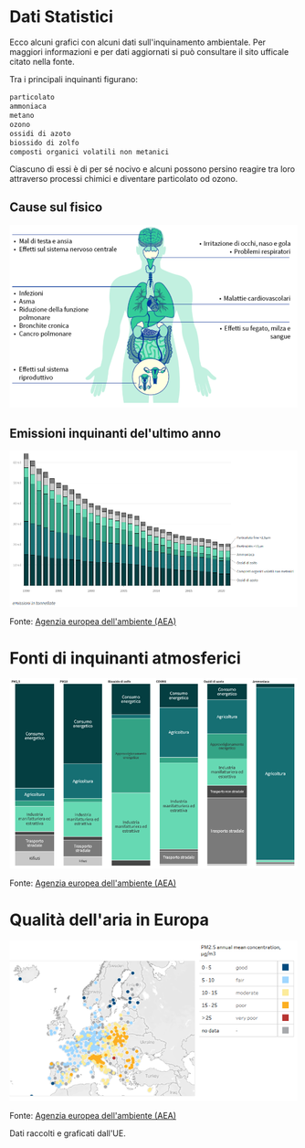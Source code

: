 # Dati Statistici

Ecco alcuni grafici con alcuni dati sull'inquinamento ambientale. Per maggiori informazioni e per dati aggiornati si può consultare il sito ufficale citato nella fonte. 

Tra i principali inquinanti figurano:

    particolato
    ammoniaca
    metano
    ozono
    ossidi di azoto
    biossido di zolfo
    composti organici volatili non metanici

Ciascuno di essi è di per sé nocivo e alcuni possono persino reagire tra loro attraverso processi chimici e diventare particolato od ozono.

## Cause sul fisico
![alt text](images/image-1.png)

## Emissioni inquinanti del'ultimo anno
![alt text](images/image-3.png)

Fonte: [Agenzia europea dell'ambiente (AEA)](https://www.eea.europa.eu/en/analysis/maps-and-charts/contribution-to-eu-27-emissions?activeTab=570bee2d-1316-48cf-adde-4b640f92119b)

# Fonti di inquinanti atmosferici
![alt text](images/image-4.png)

Fonte: [Agenzia europea dell'ambiente (AEA)](https://ec.europa.eu/eurostat/databrowser/view/env_air_emis__custom_8249852/default/line?lang=en)

# Qualità dell'aria in Europa
![alt text](images/aria.png)

Fonte: [Agenzia europea dell'ambiente (AEA)](https://www.eea.europa.eu/en/topics/in-depth/air-pollution/european-city-air-quality-viewer)

Dati raccolti e graficati dall'UE.